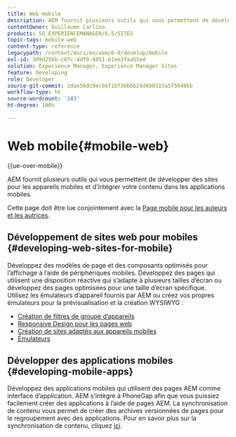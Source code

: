 ```yaml
---
title: Web mobile
description: AEM fournit plusieurs outils qui vous permettent de développer des sites pour les appareils mobiles et d’intégrer votre contenu dans les applications mobiles.
contentOwner: Guillaume Carlino
products: SG_EXPERIENCEMANAGER/6.5/SITES
topic-tags: mobile-web
content-type: reference
legacypath: /content/docs/en/aem/6-0/develop/mobile
exl-id: 309d256b-c67c-4df9-8851-b1ee3faa55ed
solution: Experience Manager, Experience Manager Sites
feature: Developing
role: Developer
source-git-commit: 2dae56dc9ec66f1bf36bbb24d6b0315a5f5040bb
workflow-type: ht
source-wordcount: '183'
ht-degree: 100%

---
```


# Web mobile{#mobile-web}

{{ue-over-mobile}}

AEM fournit plusieurs outils qui vous permettent de développer des sites pour les appareils mobiles et d’intégrer votre contenu dans les applications mobiles.

Cette page doit être lue conjointement avec la [Page mobile pour les auteurs et les autrices](/help/sites-authoring/mobile.md).

## Développement de sites web pour mobiles {#developing-web-sites-for-mobile}

Développez des modèles de page et des composants optimisés pour l’affichage à l’aide de périphériques mobiles. Développez des pages qui utilisent une disposition réactive qui s’adapte à plusieurs tailles d’écran ou développez des pages optimisées pour une taille d’écran spécifique. Utilisez les émulateurs d’appareil fournis par AEM ou créez vos propres émulateurs pour la prévisualisation et la création WYSIWYG :

* [Création de filtres de groupe d’appareils](/help/sites-developing/groupfilters.md)
* [Responsive Design pour les pages web](/help/sites-developing/responsive.md)
* [Création de sites adaptés aux appareils mobiles](/help/sites-developing/mobile.md)
* [Émulateurs](/help/sites-developing/emulators.md)

## Développer des applications mobiles {#developing-mobile-apps}

Développez des applications mobiles qui utilisent des pages AEM comme interface d’application. AEM s’intègre à PhoneGap afin que vous puissiez facilement créer des applications à l’aide de pages AEM. La synchronisation de contenu vous permet de créer des archives versionnées de pages pour le regroupement avec des applications. Pour en savoir plus sur la synchronisation de contenu, cliquez [ici](/help/mobile/phonegap-contentsync.md).
